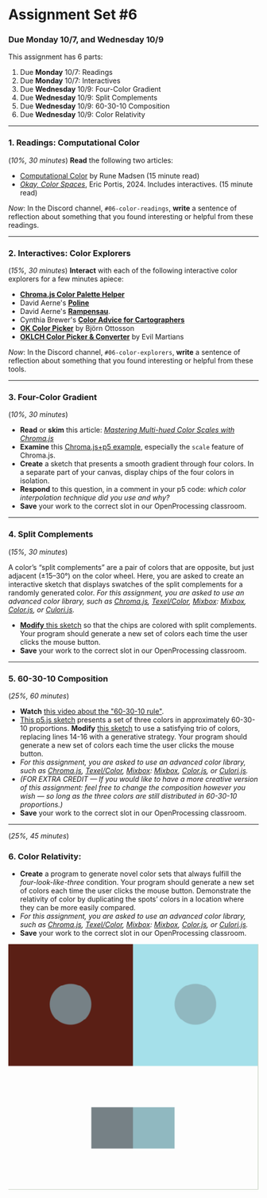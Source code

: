 # Assignment Set #6

### Due Monday 10/7, and Wednesday 10/9

This assignment has 6 parts:

1. Due **Monday** 10/7: Readings
2. Due **Monday** 10/7: Interactives
3. Due **Wednesday** 10/9: Four-Color Gradient
4. Due **Wednesday** 10/9: Split Complements
5. Due **Wednesday** 10/9: 60-30-10 Composition
6. Due **Wednesday** 10/9: Color Relativity

---

### 1. Readings: Computational Color

(*10%, 30 minutes*) **Read** the following two articles: 

* [Computational Color](http://printingcode.runemadsen.com/lecture-color/) by Rune Madsen (15 minute read)
* [*Okay, Color Spaces*](https://ericportis.com/posts/2024/okay-color-spaces/), Eric Portis, 2024. Includes interactives. (15 minute read)

*Now*: In the Discord channel, `#06-color-readings`, **write** a sentence of reflection about something that you found interesting or helpful from these readings. 

---

### 2. Interactives: Color Explorers

(*15%, 30 minutes*) **Interact** with each of the following interactive color explorers for a few minutes apiece: 

* [**Chroma.js Color Palette Helper**](https://gka.github.io/palettes/#/9|s|00429d,96ffea,ffffe0|ffffe0,ff005e,93003a|1|1)
* David Aerne's [**Poline**](https://meodai.github.io/poline/)
* David Aerne's [**Rampensau**](https://meodai.github.io/rampensau/).
* Cynthia Brewer's [**Color Advice for Cartographers**](https://colorbrewer2.org/#type=sequential&scheme=BuPu&n=3)
* [**OK Color Picker**](https://bottosson.github.io/misc/colorpicker/) by Björn Ottosson
* [**OKLCH Color Picker & Converter**](https://oklch.com/#77.33,0.141,123.88,100) by Evil Martians

*Now*: In the Discord channel, `#06-color-explorers`, **write** a sentence of reflection about something that you found interesting or helpful from these tools. 

---

### 3. Four-Color Gradient

(*10%, 30 minutes*)

* **Read** or **skim** this article: [*Mastering Multi-hued Color Scales with Chroma.js*](https://www.vis4.net/blog/mastering-multi-hued-color-scales/)
* **Examine** this [Chroma.js+p5 example](https://editor.p5js.org/golan/sketches/2pkxnwYxF), especially the `scale` feature of Chroma.js. 
* **Create** a sketch that presents a smooth gradient through four colors. In a separate part of your canvas, display chips of the four colors in isolation. 
* **Respond** to this question, in a comment in your p5 code: *which color interpolation technique did you use and why?*
* **Save** your work to the correct slot in our OpenProcessing classroom.

---

### 4. Split Complements

(*15%, 30 minutes*)

A color’s “split complements” are a pair of colors that are opposite, but just adjacent (±15–30°) on the color wheel. Here, you are asked to create an interactive sketch that displays swatches of the split complements for a randomly generated color. *For this assignment, you are asked to use an advanced color library, such as [Chroma.js](https://editor.p5js.org/golan/sketches/2pkxnwYxF), [Texel/Color](https://editor.p5js.org/golan/sketches/Ya1xm67i6), [Mixbox](https://editor.p5js.org/golan/sketches/FPtOVXlpV): [Mixbox](https://github.com/scrtwpns/mixbox), [Color.js](https://colorjs.io/), or [Culori.js](https://culorijs.org/).*

* [**Modify** this sketch](https://editor.p5js.org/golan/sketches/VtdpsUYLU) so that the chips are colored with split complements. Your program should generate a new set of colors each time the user clicks the mouse button. 
* **Save** your work to the correct slot in our OpenProcessing classroom.

---

### 5. 60-30-10 Composition

(*25%, 60 minutes*)

* **Watch** [this video about the "60-30-10 rule"](https://www.youtube.com/watch?v=rAfjUOkbyr0).
* [This p5.js sketch](https://editor.p5js.org/golan/sketches/U5EgeSwwR) presents a set of three colors in approximately 60-30-10 proportions. **Modify** [this sketch](https://editor.p5js.org/golan/sketches/U5EgeSwwR) to use a satisfying trio of colors, replacing lines 14-16 with a generative strategy. Your program should generate a new set of colors each time the user clicks the mouse button.
* *For this assignment, you are asked to use an advanced color library, such as [Chroma.js](https://editor.p5js.org/golan/sketches/2pkxnwYxF), [Texel/Color](https://editor.p5js.org/golan/sketches/Ya1xm67i6), [Mixbox](https://editor.p5js.org/golan/sketches/FPtOVXlpV): [Mixbox](https://github.com/scrtwpns/mixbox), [Color.js](https://colorjs.io/), or [Culori.js](https://culorijs.org/).*
* *(FOR EXTRA CREDIT — If you would like to have a more creative version of this assignment: feel free to change the composition however you wish — so long as the three colors are still distributed in 60-30-10 proportions.)*
* **Save** your work to the correct slot in our OpenProcessing classroom.

---

(*25%, 45 minutes*)

### 6. Color Relativity:

* **Create** a program to generate novel color sets that always fulfill the *four-look-like-three* condition. Your program should generate a new set of colors each time the user clicks the mouse button. Demonstrate the relativity of color by duplicating the spots’ colors in a location where they can be more easily compared. 
* *For this assignment, you are asked to use an advanced color library, such as [Chroma.js](https://editor.p5js.org/golan/sketches/2pkxnwYxF), [Texel/Color](https://editor.p5js.org/golan/sketches/Ya1xm67i6), [Mixbox](https://editor.p5js.org/golan/sketches/FPtOVXlpV): [Mixbox](https://github.com/scrtwpns/mixbox), [Color.js](https://colorjs.io/), or [Culori.js](https://culorijs.org/).*
* **Save** your work to the correct slot in our OpenProcessing classroom.

![albers-4-looks-like-3.png](images/albers-4-looks-like-3.png)